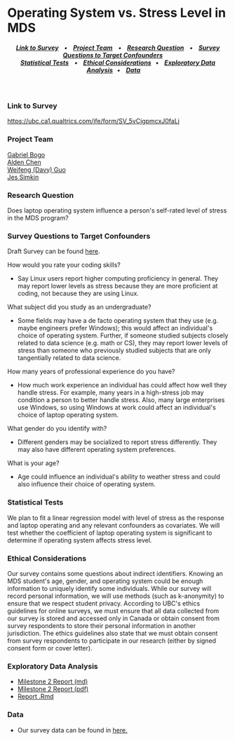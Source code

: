 # Operating System vs. Stress Level in MDS

<h5 align="center">
  <a href="#link-to-survey">Link to Survey</a> &nbsp;&nbsp;&nbsp;•&nbsp;&nbsp;&nbsp;
  <a href="#project-team">Project Team</a> &nbsp;&nbsp;&nbsp;•&nbsp;&nbsp;&nbsp;
  <a href="#research-question">Research Question</a> &nbsp;&nbsp;&nbsp;•&nbsp;&nbsp;&nbsp;
  <a href="#survey-questions-to-target-confounders">Survey Questions to Target Confounders</a> &nbsp;&nbsp;&nbsp;&nbsp;&nbsp;&nbsp;
  <br>
  <a href="#statistical-tests">Statistical Tests</a> &nbsp;&nbsp;&nbsp;•&nbsp;&nbsp;&nbsp;
  <a href="#ethical-considerations">Ethical Considerations</a>&nbsp;&nbsp;&nbsp;•&nbsp;&nbsp;&nbsp;
  <a href="#exploratory-data-analysis">Exploratory Data Analysis</a>&nbsp;&nbsp;&nbsp;•&nbsp;&nbsp;&nbsp;
  <a href="#data">Data</a>&nbsp;&nbsp;&nbsp;&nbsp;&nbsp;&nbsp;
</h5>

<br>

### Link to Survey

https://ubc.ca1.qualtrics.com/jfe/form/SV_5vCjgpmcxJ0faLj  

### Project Team
[Gabriel Bogo](https://github.com/GabrielBogo)  
[Alden Chen](https://github.com/aldenchen)  
[Weifeng (Davy) Guo](https://github.com/DavyGuo)  
[Jes Simkin](https://github.com/jessimk)

### Research Question

Does laptop operating system influence a person's self-rated level of stress in the MDS program?


### Survey Questions to Target Confounders

Draft Survey can be found [here](https://github.com/UBC-MDS/os_stress_survey/blob/master/doc/draft_questions.md). 

How would you rate your coding skills?  

- Say Linux users report higher computing proficiency in general. They may report lower levels as stress because they are more proficient at coding, not because they are using Linux.   

What subject did you study as an undergraduate?  

- Some fields may have a de facto operating system that they use (e.g. maybe engineers prefer Windows); this would affect an individual's choice of operating system. Further, if someone studied subjects closely related to data science (e.g. math or CS), they may report lower levels of stress than someone who previously studied subjects that are only tangentially related to data science.  

How many years of professional experience do you have?  

- How much work experience an individual has could affect how well they handle stress. For example, many years in a high-stress job may condition a person to better handle stress. Also, many large enterprises use Windows, so using Windows at work could affect an individual's choice of laptop operating system.  

What gender do you identify with?  

- Different genders may be socialized to report stress differently. They may also have different operating system preferences. 

What is your age?  

-  Age could influence an individual's ability to weather stress and could also influence their choice of operating system.

### Statistical Tests
We plan to fit a linear regression model with level of stress as the response and laptop operating and any relevant confounders as covariates. We will test whether the coefficient of laptop operating system is significant to determine if operating system affects stress level.  

### Ethical Considerations
Our survey contains some questions about indirect identifiers. Knowing an MDS student's age, gender, and operating system could be enough information to uniquely identify some individuals. While our survey will record personal information, we will use methods (such as k-anonymity) to ensure that we respect student privacy. According to UBC's ethics guidelines for online surveys, we must ensure that all data collected from our survey is stored and accessed only in Canada or obtain consent from survey respondents to store their personal information in another jurisdiction. The ethics guidelines also state that we must obtain consent from survey respondents to participate in our research (either by signed consent form or cover letter).

### Exploratory Data Analysis
- [Milestone 2 Report (md)](https://github.com/UBC-MDS/os_stress_survey/blob/master/doc/eda.md)
- [Milestone 2 Report (pdf)](https://github.com/UBC-MDS/os_stress_survey/blob/master/doc/eda.pdf)
- [Report .Rmd](https://github.com/UBC-MDS/os_stress_survey/blob/master/doc/eda.Rmd)


### Data
- Our survey data can be found in [here.](https://github.ubc.ca/MDS-2018-19/DSCI554_project_DavyGuo)

